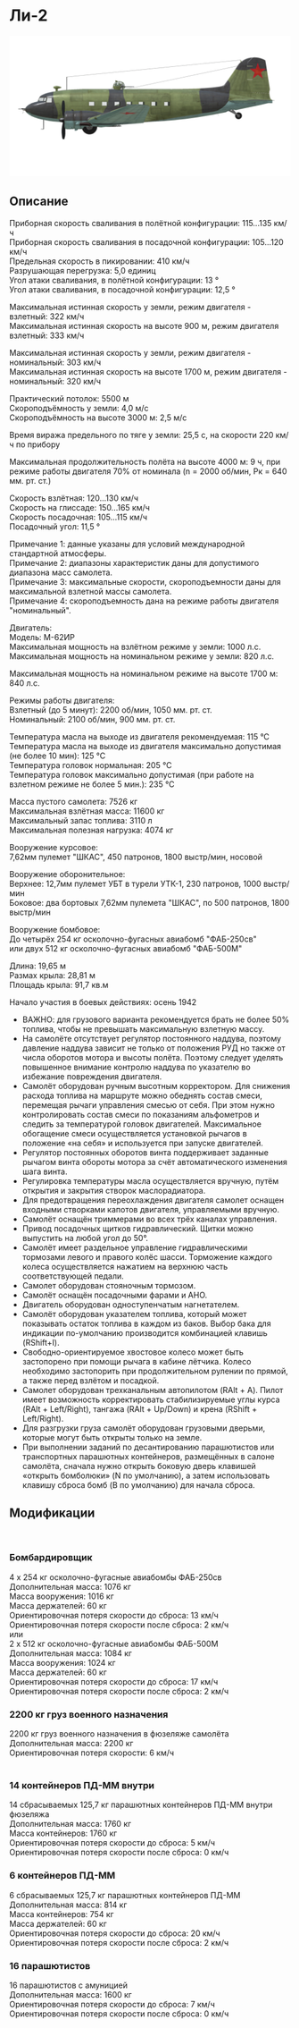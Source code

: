 # Ли-2  
  
![li2](../images/li2.png)  
  
## Описание  
  
Приборная скорость сваливания в полётной конфигурации: 115...135 км/ч  
Приборная скорость сваливания в посадочной конфигурации: 105...120 км/ч  
Предельная скорость в пикировании: 410 км/ч  
Разрушающая перегрузка: 5,0 единиц  
Угол атаки сваливания, в полётной конфигурации: 13 °  
Угол атаки сваливания, в посадочной конфигурации: 12,5 °  
  
Максимальная истинная скорость у земли, режим двигателя - взлетный: 322 км/ч  
Максимальная истинная скорость на высоте 900 м, режим двигателя взлетный: 333 км/ч  
  
Максимальная истинная скорость у земли, режим двигателя - номинальный: 303 км/ч  
Максимальная истинная скорость на высоте 1700 м, режим двигателя - номинальный: 320 км/ч  
  
Практический потолок: 5500 м  
Скороподъёмность у земли: 4,0 м/с   
Скороподъёмность на высоте 3000 м: 2,5 м/с   
  
Время виража предельного по тяге у земли: 25,5 с, на скорости 220 км/ч по прибору  
  
Максимальная продолжительность полёта на высоте 4000 м: 9 ч, при режиме работы двигателя 70% от номинала (n = 2000 об/мин, Pк = 640 мм. рт. ст.)  
  
Скорость взлётная: 120...130 км/ч  
Скорость на глиссаде: 150...165 км/ч  
Скорость посадочная: 105...115 км/ч  
Посадочный угол: 11,5 °  
  
Примечание 1: данные указаны для условий международной стандартной атмосферы.  
Примечание 2: диапазоны характеристик даны для допустимого диапазона масс самолета.  
Примечание 3: максимальные скорости, скороподъемности даны для максимальной взлетной массы самолета.  
Примечание 4: скороподъемность дана на режиме работы двигателя "номинальный".  
  
Двигатель:  
Модель: М-62ИР  
Максимальная мощность на взлётном режиме у земли: 1000 л.с.  
Максимальная мощность на номинальном режиме у земли: 820 л.с.  
  
Максимальная мощность на номинальном режиме на высоте 1700 м: 840 л.с.  
  
Режимы работы двигателя:  
Взлетный (до 5 минут): 2200 об/мин, 1050 мм. рт. ст.  
Номинальный: 2100 об/мин, 900 мм. рт. ст.  
  
Температура масла на выходе из двигателя рекомендуемая: 115 °С  
Температура масла на выходе из двигателя максимально допустимая (не более 10 мин): 125 °С  
Температура головок нормальная: 205 °С  
Температура головок максимально допустимая (при работе на взлетном режиме не более 5 мин.): 235 °С  
  
Масса пустого самолета: 7526 кг  
Максимальная взлётная масса: 11600 кг  
Максимальный запас топлива: 3110 л  
Максимальная полезная нагрузка: 4074 кг  
  
Вооружение курсовое:  
7,62мм пулемет "ШКАС", 450 патронов, 1800 выстр/мин, носовой  
  
Вооружение оборонительное:  
Верхнее: 12,7мм пулемет УБТ в турели УТК-1, 230 патронов, 1000 выстр/мин  
Боковое: два бортовых 7,62мм пулемета "ШКАС", по 500 патронов, 1800 выстр/мин  
  
Вооружение бомбовое:  
До четырёх 254 кг осколочно-фугасных авиабомб "ФАБ-250св"  
или двух 512 кг осколочно-фугасных авиабомб "ФАБ-500М"  
  
Длина: 19,65 м  
Размах крыла: 28,81 м  
Площадь крыла: 91,7 кв.м  
  
Начало участия в боевых действиях: осень 1942  
  
- ВАЖНО: для грузового варианта рекомендуется брать не более 50% топлива, чтобы не превышать максимальную взлетную массу.  
- На самолёте отсутствует регулятор постоянного наддува, поэтому давление наддува зависит не только от положения РУД но также от числа оборотов мотора и высоты полёта. Поэтому следует уделять повышенное внимание контролю наддува по указателю во избежание повреждения двигателя.  
- Самолёт оборудован ручным высотным корректором. Для снижения расхода топлива на маршруте можно обеднять состав смеси, перемещая рычаги управления смесью от себя. При этом нужно контролировать состав смеси по показаниям альфометров и следить за температурой головок двигателей. Максимальное обогащение смеси осуществляется установкой рычагов в положение «на себя» и используется при запуске двигателей.  
- Регулятор постоянных оборотов винта поддерживает заданные рычагом винта обороты мотора за счёт автоматического изменения шага винта.  
- Регулировка температуры масла осуществляется вручную, путём открытия и закрытия створок маслорадиатора.  
- Для предотвращения переохлаждения двигателя самолет оснащен входными створками капотов двигателя, управляемыми вручную.  
- Самолёт оснащён триммерами во всех трёх каналах управления.  
- Привод посадочных щитков гидравлический. Щитки можно выпустить на любой угол до 50°.  
- Самолёт имеет раздельное управление гидравлическими тормозами левого и правого колёс шасси. Торможение каждого колеса осуществляется нажатием на верхнюю часть соответствующей педали.  
- Самолет оборудован стояночным тормозом.  
- Самолёт оснащён посадочными фарами и АНО.  
- Двигатель оборудован одноступенчатым нагнетателем.  
- Самолёт оборудован указателем топлива, который может показывать остаток топлива в каждом из баков. Выбор бака для индикации по-умолчанию производится комбинацией клавишь (RShift+I).  
- Свободно-ориентируемое хвостовое колесо может быть застопорено при помощи рычага в кабине лётчика. Колесо необходимо застопорить при продолжительном рулении по прямой, а также перед взлётом и посадкой.  
- Самолет оборудован трехканальным автопилотом (RAlt + A). Пилот имеет возможность корректировать стабилизируемые углы курса (RAlt + Left/Right), тангажа (RAlt + Up/Down) и крена (RShift + Left/Right).  
- Для разгрузки груза самолёт оборудован грузовыми дверьми, которые могут быть открыты только на земле.  
- При выполнении заданий по десантированию парашютистов или транспортных парашютных контейнеров, размещённых в салоне самолёта, сначала нужно открыть боковую дверь клавишей «открыть бомболюки» (N по умолчанию), а затем использовать клавишу сброса бомб (B по умолчанию) для начала сброса.  
  
## Модификации  
  ﻿
  
### Бомбардировщик  
  
4 x 254 кг осколочно-фугасные авиабомбы ФАБ-250св  
Дополнительная масса: 1076 кг  
Масса вооружения: 1016 кг  
Масса держателей: 60 кг  
Ориентировочная потеря скорости до сброса: 13 км/ч  
Ориентировочная потеря скорости после сброса: 2 км/ч  
или  
2 x 512 кг осколочно-фугасные авиабомбы ФАБ-500М  
Дополнительная масса: 1084 кг  
Масса вооружения: 1024 кг  
Масса держателей: 60 кг  
Ориентировочная потеря скорости до сброса: 17 км/ч  
Ориентировочная потеря скорости после сброса: 2 км/ч  ﻿
  
### 2200 кг груз военного назначения  
  
2200 кг груз военного назначения в фюзеляже самолёта  
Дополнительная масса: 2200 кг  
Ориентировочная потеря скорости: 6 км/ч  
  ﻿
  
### 14 контейнеров ПД-ММ внутри  
  
14 сбрасываемых 125,7 кг парашютных контейнеров ПД-ММ внутри фюзеляжа  
Дополнительная масса: 1760 кг  
Масса контейнеров: 1760 кг  
Ориентировочная потеря скорости до сброса: 5 км/ч  
Ориентировочная потеря скорости после сброса: 0 км/ч  ﻿
  
### 6 контейнеров ПД-ММ  
  
6 сбрасываемых 125,7 кг парашютных контейнеров ПД-ММ  
Дополнительная масса: 814 кг  
Масса контейнеров: 754 кг  
Масса держателей: 60 кг  
Ориентировочная потеря скорости до сброса: 20 км/ч  
Ориентировочная потеря скорости после сброса: 2 км/ч  
  
### 16 парашютистов  
  
16 парашютистов с амуницией  
Дополнительная масса: 1600 кг  
Ориентировочная потеря скорости до сброса: 7 км/ч  
Ориентировочная потеря скорости после сброса: 0 км/ч  